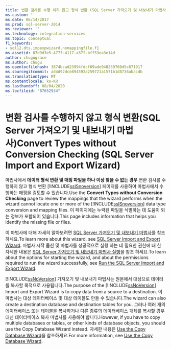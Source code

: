 ```yaml
---
title: 변환 검사를 수행 하지 않고 형식 변환 (SQL Server 가져오기 및 내보내기 마법사) | Microsoft Docs
ms.custom: ''
ms.date: 06/14/2017
ms.prod: sql-server-2014
ms.reviewer: ''
ms.technology: integration-services
ms.topic: conceptual
f1_keywords:
- sql12.dts.impexpwizard.nomappingfile.f1
ms.assetid: 87d9d3e5-477f-4117-a37f-bff53ea3e14d
author: chugugrace
ms.author: chugu
ms.openlocfilehash: 3874bcad23994fdcf69ade948239760d5c871917
ms.sourcegitcommit: ad4d92dce894592a259721a1571b1d8736abacdb
ms.translationtype: MT
ms.contentlocale: ko-KR
ms.lasthandoff: 08/04/2020
ms.locfileid: "87652934"
---
```

# <a name="convert-types-without-conversion-checking-sql-server-import-and-export-wizard"></a><span data-ttu-id="49025-102">변환 검사를 수행하지 않고 형식 변환(SQL Server 가져오기 및 내보내기 마법사)</span><span class="sxs-lookup"><span data-stu-id="49025-102">Convert Types without Conversion Checking (SQL Server Import and Export Wizard)</span></span>
  <span data-ttu-id="49025-103">마법사에서 **데이터 형식 변환 및 매핑 파일을 하나 이상 찾을 수 없는 경우** 변환 검사를 수행하지 않고 형식 변환 [!INCLUDE[ssISnoversion](../../includes/ssisnoversion-md.md)] 페이지를 사용하여 마법사에서 수행하는 매핑을 검토할 수 있습니다.</span><span class="sxs-lookup"><span data-stu-id="49025-103">Use the **Convert Types without Conversion Checking** page to review the mappings that the wizard performs when the wizard cannot locate one or more of the [!INCLUDE[ssISnoversion](../../includes/ssisnoversion-md.md)] data type conversion and mapping files.</span></span> <span data-ttu-id="49025-104">이 페이지에는 누락된 파일을 식별하는 데 도움이 되는 정보가 포함되어 있습니다.</span><span class="sxs-lookup"><span data-stu-id="49025-104">This page includes information that helps you identify the missing file or files.</span></span>  
  
 <span data-ttu-id="49025-105">이 마법사에 대해 자세히 알아보려면 [SQL Server 가져오기 및 내보내기 마법사](import-and-export-data-with-the-sql-server-import-and-export-wizard.md)를 참조 하세요.</span><span class="sxs-lookup"><span data-stu-id="49025-105">To learn more about this wizard, see [SQL Server Import and Export Wizard](import-and-export-data-with-the-sql-server-import-and-export-wizard.md).</span></span> <span data-ttu-id="49025-106">마법사 시작 옵션 및 마법사를 성공적으로 실행 하는 데 필요한 권한에 대 한 자세한 내용은 [SQL Server 가져오기 및 내보내기 마법사 실행](start-the-sql-server-import-and-export-wizard.md)을 참조 하세요.</span><span class="sxs-lookup"><span data-stu-id="49025-106">To learn about the options for starting the wizard, and about the permissions required to run the wizard successfully, see [Run the SQL Server Import and Export Wizard](start-the-sql-server-import-and-export-wizard.md).</span></span>  
  
 <span data-ttu-id="49025-107">[!INCLUDE[ssNoVersion](../../includes/ssnoversion-md.md)] 가져오기 및 내보내기 마법사는 원본에서 대상으로 데이터를 복사할 목적으로 사용됩니다.</span><span class="sxs-lookup"><span data-stu-id="49025-107">The purpose of the [!INCLUDE[ssNoVersion](../../includes/ssnoversion-md.md)] Import and Export Wizard is to copy data from a source to a destination.</span></span> <span data-ttu-id="49025-108">이 마법사는 대상 데이터베이스 및 대상 테이블도 만들 수 있습니다.</span><span class="sxs-lookup"><span data-stu-id="49025-108">The wizard can also create a destination database and destination tables for you.</span></span> <span data-ttu-id="49025-109">그러나 여러 개의 데이터베이스 또는 테이블을 복사하거나 다른 종류의 데이터베이스 개체를 복사할 경우 대신 데이터베이스 복사 마법사를 사용해야 합니다.</span><span class="sxs-lookup"><span data-stu-id="49025-109">However, if you have to copy multiple databases or tables, or other kinds of database objects, you should use the Copy Database Wizard instead.</span></span> <span data-ttu-id="49025-110">자세한 내용은 [Use the Copy Database Wizard](../../relational-databases/databases/use-the-copy-database-wizard.md)을 참조하세요.</span><span class="sxs-lookup"><span data-stu-id="49025-110">For more information, see [Use the Copy Database Wizard](../../relational-databases/databases/use-the-copy-database-wizard.md).</span></span>  
  
  
